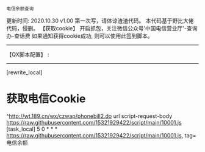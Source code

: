 
    电信余额查询
	
更新时间: 2020.10.30 v1.00
第一次写，请体谅渣渣代码。
本代码基于野比大佬代码，侵删。
【获取cookie】
开启抓包，关注微信公众号'中国电信营业厅'-查询办-查话费
如果通知获得cookie成功, 则可以使用此签到脚本。
*************************
【QX脚本配置】 :
*************************
[rewrite_local]
# 获取电信Cookie
^http://wt.189.cn/wx/czwap/phonebill2.do url script-request-body https://raw.githubusercontent.com/15321929422/script/main/10001.js
[task_local]
5 0 * * * https://raw.githubusercontent.com/15321929422/script/main/10001.js, tag=电信余额

